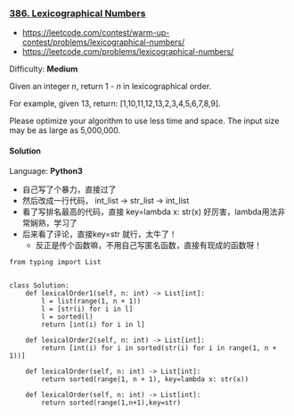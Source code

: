 ### [386\. Lexicographical Numbers](https://leetcode.com/contest/warm-up-contest/problems/lexicographical-numbers/)
- https://leetcode.com/contest/warm-up-contest/problems/lexicographical-numbers/
- https://leetcode.com/problems/lexicographical-numbers/

Difficulty: **Medium**

Given an integer _n_, return 1 - _n_ in lexicographical order.

For example, given 13, return: [1,10,11,12,13,2,3,4,5,6,7,8,9].

Please optimize your algorithm to use less time and space. The input size may be as large as 5,000,000.

#### Solution

Language: **Python3**
- 自己写了个暴力，直接过了
- 然后改成一行代码， int_list -> str_list -> int_list
- 看了写排名最高的代码，直接 key=lambda x: str(x) 好厉害，lambda用法非常娴熟，学习了
- 后来看了评论，直接key=str 就行，太牛了！
    - 反正是传个函数嘛，不用自己写匿名函数，直接有现成的函数呀！

```python3
from typing import List
​
​
class Solution:
    def lexicalOrder1(self, n: int) -> List[int]:
        l = list(range(1, n + 1))
        l = [str(i) for i in l]
        l = sorted(l)
        return [int(i) for i in l]
​
    def lexicalOrder2(self, n: int) -> List[int]:
        return [int(i) for i in sorted(str(i) for i in range(1, n + 1))]
​
    def lexicalOrder(self, n: int) -> List[int]:
        return sorted(range(1, n + 1), key=lambda x: str(x))
 
    def lexicalOrder(self, n: int) -> List[int]:
        return sorted(range(1,n+1),key=str)
​
```